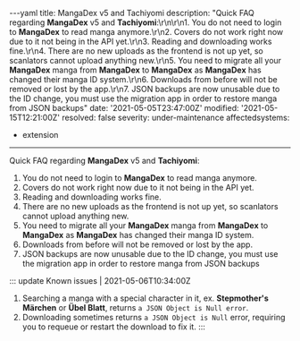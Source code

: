 ---yaml
title: MangaDex v5 and Tachiyomi
description: "Quick FAQ regarding **MangaDex** v5 and **Tachiyomi**:\r\n\r\n1. You do not need to login to **MangaDex** to read manga anymore.\r\n2. Covers do not work right now due to it not being in the API yet.\r\n3. Reading and downloading works fine.\r\n4. There are no new uploads as the frontend is not up yet, so scanlators cannot upload anything new.\r\n5. You need to migrate all your **MangaDex** manga from **MangaDex** to **MangaDex** as **MangaDex** has changed their manga ID system.\r\n6. Downloads from before will not be removed or lost by the app.\r\n7. JSON backups are now unusable due to the ID change, you must use the migration app in order to restore manga from JSON backups"
date: '2021-05-05T23:47:00Z'
modified: '2021-05-15T12:21:00Z'
resolved: false
severity: under-maintenance
affectedsystems:
  - extension
---
Quick FAQ regarding **MangaDex** v5 and **Tachiyomi**:

1. You do not need to login to **MangaDex** to read manga anymore.
2. Covers do not work right now due to it not being in the API yet.
3. Reading and downloading works fine.
4. There are no new uploads as the frontend is not up yet, so scanlators cannot upload anything new.
5. You need to migrate all your **MangaDex** manga from **MangaDex** to **MangaDex** as **MangaDex** has changed their manga ID system.
6. Downloads from before will not be removed or lost by the app.
7. JSON backups are now unusable due to the ID change, you must use the migration app in order to restore manga from JSON backups

::: update Known issues | 2021-05-06T10:34:00Z
1. Searching a manga with a special character in it, ex. **Stepmother's Märchen** or **Übel Blatt**, returns `a JSON Object is Null error`.
2. Downloading sometimes returns `a JSON Object is Null` error, requiring you to requeue or restart the download to fix it.
:::

